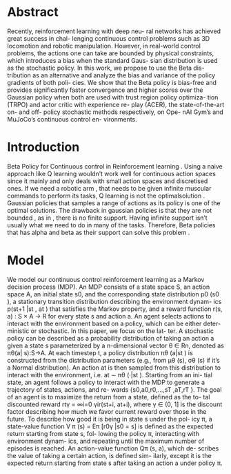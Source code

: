 # Abstract
Recently, reinforcement learning with deep neu- ral networks has achieved great success in chal- lenging continuous control problems such as 3D locomotion and robotic manipulation. However, in real-world control problems, the actions one can take are bounded by physical constraints, which introduces a bias when the standard Gaus- sian distribution is used as the stochastic policy. In this work, we propose to use the Beta dis- tribution as an alternative and analyze the bias and variance of the policy gradients of both poli- cies. We show that the Beta policy is bias-free and provides significantly faster convergence and higher scores over the Gaussian policy when both are used with trust region policy optimiza- tion (TRPO) and actor critic with experience re- play (ACER), the state-of-the-art on- and off- policy stochastic methods respectively, on Ope- nAI Gym’s and MuJoCo’s continuous control en- vironments.

# Introduction
Beta Policy for Continuous control in Reinforcement learning . Using a naive approach like Q learning wouldn’t work well for continuous action spaces since it mainly and only deals with small action spaces and discretised ones. If we need a robotic arm , that needs to be given infinite muscular commands to perform its tasks, Q learning is not the optimalsolution . 
Gaussian policies that samples a range of actions as its policy is one of the optimal solutions.
The drawback in gaussian policies is that they are not bounded , as in , there is no finite support. Having infinite support isn’t usually what we need to do in many of the tasks. Therefore, Beta policies that has alpha and beta as their support can solve this problem .

# Model 
We model our continuous control reinforcement learning as a Markov decision process (MDP). An MDP consists
of a state space S, an action space A, an initial state s0, and the corresponding state distribution p0 (s0 ), a stationary transition distribution describing the environment dynam- ics p(st+1 |st , at ) that satisfies the Markov property, and a reward function r(s, a) : S × A → R for every state s and action a. An agent selects actions to interact with the environment based on a policy, which can be either deter- ministic or stochastic. In this paper, we focus on the lat- ter. A stochastic policy can be described as a probability distribution of taking an action a given a state s parameterized by a n-dimensional vector θ ∈ Rn, denoted as πθ(a| s):S→A.
At each timestep t, a policy distribution πθ (a|st ) is constructed from the distribution parameters (e.g., from μθ (s), σθ (s) if it’s a Normal distribution). An action at is then sampled from this distribution to interact with the environment, i.e. at ∼ πθ (·|st ). Starting from an ini- tial state, an agent follows a policy to interact with the MDP to generate a trajectory of states, actions, and re- wards {s0,a0,r0,...,sT ,aT,rT }. The goal of an agent is to maximize the return from a state, defined as the to- tal discounted reward rtγ = ∞i=0 γir(st+i, at+i), where γ ∈ (0, 1] is the discount factor describing how much we favor current reward over those in the future.
To describe how good it is being in state s under the pol- icy π, a state-value function V π (s) = Eπ [r0γ |s0 = s] is defined as the expected return starting from state s, fol- lowing the policy π, interacting with environment dynam- ics, and repeating until the maximum number of episodes is reached. An action-value function Qπ (s, a), which de- scribes the value of taking a certain action, is defined sim- ilarly, except it is the expected return starting from state s after taking an action a under policy π.

